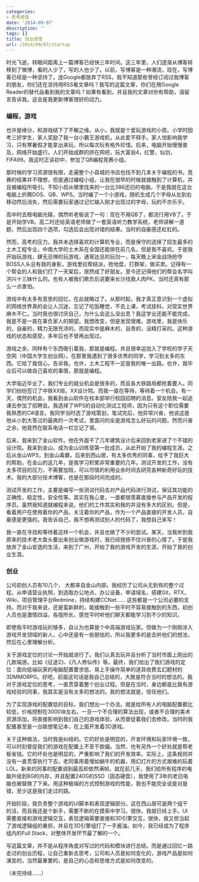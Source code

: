 ```yaml
---
categories:
- 思考感悟
date: '2014-09-07'
description: ''
tags: []
title: 创业感悟
url: /2014/09/07/startup
---
```



时光飞逝，转眼间距离上一篇博客已经快三年时间。这三年里，人们逐渐从博客转移到了微博，看的人少了，写的人也少了。以前，写博客是一种潮流，现在，写博客已经是一种坚持了。连Google都放弃了RSS，我不知道那些曾经订阅过我博客的朋友，你们还在坚持用RSS看文章吗？我写的这篇文章，你们在用Google Reader的替代品看到我的文章吗？如果有看到，并且我的文章对你有帮助，请留言告诉我。这会是我更新博客很好的动力。

<!--more-->

### 编程，游戏
也许是缘分，和游戏结下了不解之缘。从小，我就是个爱玩游戏的小孩。小学时因考三好学生，家人奖励了我一台小霸王游戏机，从此爱不释手。家人怕影响我学习，只有寒暑假才能拿出来玩，所以每次玩有格外珍惜。后来，电脑开始慢慢普及，网络开始盛行。人们开始成群的挤在网吧，玩大富翁4，红警，仙剑，FIFA99。我这时正读初中，参加了QB编程竞赛小组。

那时候的学习资源很有限，走遍整个小县城的书店也找不到几本关于编程的书。竞赛的结果并不理想，但是通过编程小组，让我在很早的时候就接触到了计算机，并且被编程所吸引。不知小叔从哪里找来的一台比386还旧的电脑，于是我就在这台电脑上折腾DOS、QB、WPS。当时编了一个小游戏，随机生成几个字母从左到右移动然后消失，然后需要玩家通过记忆输入刚才出现过的字母，玩的不亦乐乎。

高中时去租电脑光碟，偶然听老板说了一句：现在不用QB了，都流行用VB了。于是开始学VB。高二时还给英语老师做了一套英语听力教学系统，老师讲解一道题，然后出现四个选项，勾选后会出现对错的结果。当时的自豪感还杠杠的。

然而，高考的压力，我并未选择喜欢的计算机专业，而是保守的选择了招生最多的土木工程专业，中南大学的土木系在全国还能排在前几名，但是我不喜欢。于是我开始玩游戏，肆无忌惮的玩游戏，通宵达旦的玩剑一，每天晚上宋金战场抢夺BOSS人头总有我的身影，游戏里拉帮结派，抢地盘，打群架，做买卖。记得有一个帮会的人和我们打了一天架后，居然成了好朋友。至今还记得他们的帮会名字叫洪兴十三妹什么的。也有人被我们欺负后说要来长沙找我人肉PK，当时还真有那么一点害怕。

游戏中有太多有意思的回忆，在此就略过了。从那时起，我才真正意识到一个虚拟的网络世界真的会让人沉迷，忘记了吃饭睡觉，不去上课，考试挂科，对现实世界麻木不仁。当时我也很讨厌自己，为什么会这么没出息？我这学业还能不能完成，我是不是一直在辜负家人的期望。我想改变，但是发现很难。游戏里，我是快乐的，自豪的，精力无限充沛的，而现实中是麻木的，自责的，没精打采的。这种游戏的状态和感受，多年后也不曾再出现过。

游戏之余，同样有个东西吸引着我，那就是编程。并且很幸运加入了学校的学子天空网（中国大学生创业网）。在那里我遇到了很多优秀的同学，学习到太多的东西。它给了我信心，告诉我，也许，土木工程不一定是我的唯一出路。也许，我毕业后可以做自己喜欢的事情，那就是编程。

大学临近毕业了，我们专业的就业机会是很多的，而且各大铁路局都抢着要人。同学们纷纷签订了中铁XX局，XX设计院。而我一直在等待，等待着一个机会。有一天，偶然的机会，我看到金山软件在校本部举行校园招聘的消息。室友陪我一起逃课去参加了招聘会。我选择了WPS的自动化测试工程师，因为只有这个职位需要我熟悉的C#语言。我同学当时选了游戏策划，笔试完后，他异常兴奋，他说这是他从小到大答过的最爽的一次考试，里面问的全是游戏怎么好玩的问题。然而兴奋之余，他竟然在联系电话一栏忘记了填。

后来，我来到了金山软件。他在外面干了几年建筑设计后来回到老家进了个不错的设计院。我来到金山，成为金山训练营第一批成员，从此开始了我的编程生涯。之后从金山WPS，到金山毒霸，后来到西山居，有太多优秀的同事，给予了我巨大的帮助。在金山的这几年，是我学习积累非常重要的几年。测试开发的工作，没有太多项目的压力，不需要加班，可以尽情的利用业余时间去研究各种新奇好玩的技术。我的大部分技术博客，也是在那段时间完成的。

测试开发的工作，主要是编写一些测试代码去对产品代码进行测试，保证其功能的正确性，稳定性，安全性等。其实在我心里，一直都很羡慕直接参与产品开发的程序员。虽然我知道就编程来说，他们的工作其实和我的并没有多大的区别。但是，看着用户在使用着你的产品，关注着你的产品，作为一个产品直接的开发人员，自豪感是更强的。我告诉自己，我不想再测试别人的代码了，我想自己来写！


我一直在寻找和等待着这样一个机会，并且也做了不少的尝试。某天，当我听到我原来的技术老大鱼头要出来创业做游戏时，我已经按捺不住兴奋的心情了。于是我放弃了金山安逸的生活，来到了广州，开始了我的游戏开发的生涯，开始了我的创业生涯。

### 创业
公司初创人员有10几个， 大都来自金山内部。我经历了公司从无到有的整个过程，从申请营业执照，到选取办公地点、办公设备，申请域名，搭建Git，RTX，Wiki，项目管理平台Redmine，持续构建CCNet…… 这些都是一个公司必要的支持。而对于我来说，还是蛮新鲜的，能接触到一些平时不容易接触到的东西，初创人员也是激情四溢，各擅所长，感觉平时听他们聊天都能学习到不少的知识。

即使我平时游戏玩的够多，自认为也算是个中高端游戏玩家。但做为一个刚刚涉入游戏开发领域的新人，心中还是有一些胆怯的，所以我更多的是去听他们的想法，然后在心里理解分析。

关于游戏定位的讨论一开始就进行了。我们认真去玩并且分析了当时市面上刚出的几款端游。比如《征途2》、《凡人修仙传》等。最终，我们给出了我们游戏的定位：面向低端玩家的电脑配置要求低、易上手操作简单的道具收费玄幻题材的3DMMORPG。好吧，前面这句话是我自己总结的，大致是符合当时的想法的。我对于游戏定位的思考，一直贯穿着整个创业过程。但是在当时，身边都是比我有游戏经验的同事，我其实是没有太多的想法的。我的想法就是，信任他们。

为了实现游戏的配置低的目标，我们想出一个办法。就是给所有人的电脑配置都比较低，价格控制在3000块左右。一旦一个不合理的算法出现，或者不合理的美术资源添加，将直接影响到我们自己的游戏体验，从而督促着我们去修改。当时的我配置甚至是一台联想笔记本，在上面开发着3D游戏。

关于这种做法，当时我是纠结的。它的好处是明显的，开发环境和玩家环境一致，可以时刻督促我们的游戏在配置上不至于跑偏。当然，也有另外一个好处就是帮老板省钱。它的坏处也是明显的，严重影响了我们的开发效率。实际上，这条规则并没有一直贯穿执行下去，老同事用着慢如蜗牛的机器，用幻灯片的方式艰难的玩着LOL。新来的同事的配置调到最高却依然满帧。就在前几天，我们给所有程序的电脑升级到8G的内存，并且配置240G的SSD（固态硬盘），我使用了3年的老旧电脑也被替换了下来。用这种极端的方式控制游戏的性能，我也不能完全说是对是错，至少这是我们走过的路。

开始阶段，我负责整个游戏的UI脚本和表现逻辑部分。这在西山居可是两个组干的活，而且我还是个新手，需要不断的在摸索中学习。很快，我就已经上手。UI需要直接和游戏逻辑交互，表现逻辑需要直接和3D引擎交互，很快，我又担当起了游戏逻辑组的重担，并且在3D引擎组打了一手酱油。如今，我已经成为了程序组内的Full Stack，对整体开发环节最了解的一个。

写这篇文章，并不是从程序角度对写过的代码和模块进行总结。而是通过回忆一路走过的创业历程，让自己重新去思考，公司和人员是如何变化的，游戏产品是如何演变的，当然最重要的，是自己的心态和思维方式是如何改变的。

（未完待续……）
